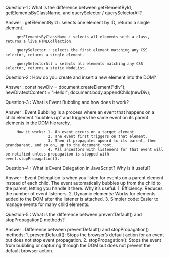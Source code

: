 Question-1 : What is the difference between getElementById, getElementsByClassName, and querySelector / querySelectorAll?

Answer : getElementById : selects one element by ID, returns a single element.

         getElementsByClassName : selects all elements with a class, returns a live HTMLCollection.
         
         querySelector : selects the first element matching any CSS selector, returns a single element.
         
         querySelectorAll : selects all elements matching any CSS selector, returns a static NodeList.

Question-2 : How do you create and insert a new element into the DOM?

Answer : const newDiv = document.createElement("div");
         newDiv.textContent = "Hello!";
         document.body.appendChild(newDiv);

Question-3 : What is Event Bubbling and how does it work?

Answer : Event Bubbling is a process where an event that happens on a child element “bubbles up” and triggers the same event on its parent elements in the DOM hierarchy.

         How it works: 1. An event occurs on a target element.
                       2. The event first triggers on that element.
                       3. Then it propagates upward to its parent, then grandparent, and so on, up to the document root.
                       4. All ancestors with listeners for that event will be notified unless propagation is stopped with event.stopPropagation().

Question-4 : What is Event Delegation in JavaScript? Why is it useful?

Answer : Event Delegation is when you listen for events on a parent element instead of each child. The event automatically bubbles up from the child to the parent, letting you handle it there.
         Why it’s useful: 1. Efficiency: Reduces the number of event listeners.
                          2. Dynamic elements: Works for elements added to the DOM after the listener is attached.
                          3. Simpler code: Easier to manage events for many child elements.

Question-5 : What is the difference between preventDefault() and stopPropagation() methods?

Answer : Difference between preventDefault() and stopPropagation() methods:
         1. preventDefault(): Stops the browser’s default action for an event but does not stop event propagation.
         2. stopPropagation(): Stops the event from bubbling or capturing through the DOM but does not prevent the default browser action.
         
    
         
